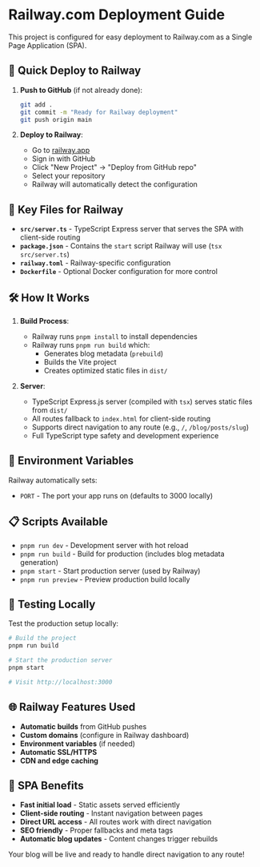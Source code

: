 # Railway.com Deployment Guide

This project is configured for easy deployment to Railway.com as a Single Page Application (SPA).

## 🚀 Quick Deploy to Railway

1. **Push to GitHub** (if not already done):
   ```bash
   git add .
   git commit -m "Ready for Railway deployment"
   git push origin main
   ```

2. **Deploy to Railway**:
   - Go to [railway.app](https://railway.app)
   - Sign in with GitHub
   - Click "New Project" → "Deploy from GitHub repo"
   - Select your repository
   - Railway will automatically detect the configuration

## 📁 Key Files for Railway

- **`src/server.ts`** - TypeScript Express server that serves the SPA with client-side routing
- **`package.json`** - Contains the `start` script Railway will use (`tsx src/server.ts`)
- **`railway.toml`** - Railway-specific configuration
- **`Dockerfile`** - Optional Docker configuration for more control

## 🛠 How It Works

1. **Build Process**: 
   - Railway runs `pnpm install` to install dependencies
   - Railway runs `pnpm run build` which:
     - Generates blog metadata (`prebuild`)
     - Builds the Vite project
     - Creates optimized static files in `dist/`

2. **Server**:
   - TypeScript Express.js server (compiled with `tsx`) serves static files from `dist/`
   - All routes fallback to `index.html` for client-side routing
   - Supports direct navigation to any route (e.g., `/`, `/blog/posts/slug`)
   - Full TypeScript type safety and development experience

## 🔧 Environment Variables

Railway automatically sets:
- `PORT` - The port your app runs on (defaults to 3000 locally)

## 📋 Scripts Available

- `pnpm run dev` - Development server with hot reload
- `pnpm run build` - Build for production (includes blog metadata generation)
- `pnpm start` - Start production server (used by Railway)
- `pnpm run preview` - Preview production build locally

## 🚦 Testing Locally

Test the production setup locally:

```bash
# Build the project
pnpm run build

# Start the production server
pnpm start

# Visit http://localhost:3000
```

## 🌐 Railway Features Used

- **Automatic builds** from GitHub pushes
- **Custom domains** (configure in Railway dashboard)
- **Environment variables** (if needed)
- **Automatic SSL/HTTPS**
- **CDN and edge caching**

## 🎯 SPA Benefits

- **Fast initial load** - Static assets served efficiently
- **Client-side routing** - Instant navigation between pages
- **Direct URL access** - All routes work with direct navigation
- **SEO friendly** - Proper fallbacks and meta tags
- **Automatic blog updates** - Content changes trigger rebuilds

Your blog will be live and ready to handle direct navigation to any route!